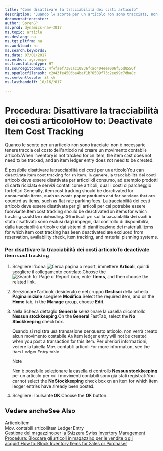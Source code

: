```yaml
---
title: "Come disattivare la tracciabilità dei costi articolo"
description: "Quando le scorte per un articolo non sono tracciate, non è necessario tenere traccia del costo dell'articolo né creare un movimento contabile articolo."
documentationcenter: 
author: SorenGP
ms.prod: dynamics-nav-2017
ms.topic: article
ms.devlang: na
ms.tgt_pltfrm: na
ms.workload: na
ms.search.keywords: 
ms.date: 07/01/2017
ms.author: sgroespe
ms.translationtype: HT
ms.sourcegitcommit: 4fefaef7380ac10836fcac404eea006f55d8556f
ms.openlocfilehash: c2043fe4506ba4baf1b76509f73d2ee99c7dba8c
ms.contentlocale: it-ch
ms.lasthandoff: 10/16/2017

---
```

# <a name="how-to-deactivate-item-cost-tracking"></a><span data-ttu-id="ebe38-103">Procedura: Disattivare la tracciabilità dei costi articolo</span><span class="sxs-lookup"><span data-stu-id="ebe38-103">How to: Deactivate Item Cost Tracking</span></span>
<span data-ttu-id="ebe38-104">Quando le scorte per un articolo non sono tracciate, non è necessario tenere traccia del costo dell'articolo né creare un movimento contabile articolo.</span><span class="sxs-lookup"><span data-stu-id="ebe38-104">When inventory is not tracked for an item, the item cost does not need to be tracked, and an item ledger entry does not need to be created.</span></span>  
  
 <span data-ttu-id="ebe38-105">È possibile disattivare la tracciabilità dei costi per un articolo.</span><span class="sxs-lookup"><span data-stu-id="ebe38-105">You can deactivate item cost tracking for an item.</span></span> <span data-ttu-id="ebe38-106">In genere, la tracciabilità dei costi articolo deve essere disattivata per articoli di consumo, ad esempio prodotti di carta riciclata e servizi contati come articoli, quali i costi di parcheggio forfettari.</span><span class="sxs-lookup"><span data-stu-id="ebe38-106">Generally, item cost tracking should be deactivated for consumable items, such as waste paper products and for services that are counted as items, such as flat rate parking fees.</span></span> <span data-ttu-id="ebe38-107">La tracciabilità dei costi articolo deve essere disattivata per gli articoli per cui potrebbe essere fuorviante.</span><span class="sxs-lookup"><span data-stu-id="ebe38-107">Item cost tracking should be deactivated on items for which tracking could be misleading.</span></span> <span data-ttu-id="ebe38-108">Gli articoli per cui la tracciabilità dei costi è stata disattivata sono esclusi dagli impegni, dal controllo di disponibilità, dalla tracciabilità articolo e dai sistemi di pianificazione dei materiali.</span><span class="sxs-lookup"><span data-stu-id="ebe38-108">Items for which item cost tracking has been deactivated are excluded from reservation, availability check, item tracking, and material planning systems.</span></span>  
  
### <a name="to-deactivate-item-cost-tracking"></a><span data-ttu-id="ebe38-109">Per disattivare la tracciabilità dei costi articolo</span><span class="sxs-lookup"><span data-stu-id="ebe38-109">To deactivate item cost tracking</span></span>  
  
1.  <span data-ttu-id="ebe38-110">Scegliere l'icona ![Cerca pagina o report](media/ui-search/search_small.png "Cerca pagina o report"), immettere **Articoli**, quindi scegliere il collegamento correlato.</span><span class="sxs-lookup"><span data-stu-id="ebe38-110">Choose the ![Search for Page or Report](media/ui-search/search_small.png "Search for Page or Report icon") icon, enter **Items**, and then choose the related link.</span></span>  
  
2.  <span data-ttu-id="ebe38-111">Selezionare l'articolo desiderato e nel gruppo **Gestisci** della scheda **Pagina iniziale** scegliere **Modifica**.</span><span class="sxs-lookup"><span data-stu-id="ebe38-111">Select the required item, and on the **Home** tab, in the **Manage** group, choose **Edit**.</span></span>  
  
3.  <span data-ttu-id="ebe38-112">Nella Scheda dettaglio **Generale** selezionare la casella di controllo **Nessun stockkeeping**.</span><span class="sxs-lookup"><span data-stu-id="ebe38-112">On the **General** FastTab, select the **No Stockkeeping** check box.</span></span>  
  
     <span data-ttu-id="ebe38-113">Quando si registra una transazione per questo articolo, non verrà creato alcun movimento contabile.</span><span class="sxs-lookup"><span data-stu-id="ebe38-113">An item ledger entry will not be created when you post a transaction for this item.</span></span> <span data-ttu-id="ebe38-114">Per ulteriori informazioni, vedere la tabella Mov. contabili articoli.</span><span class="sxs-lookup"><span data-stu-id="ebe38-114">For more information, see the Item Ledger Entry table.</span></span>  
  
    > [!NOTE]  
    >  <span data-ttu-id="ebe38-115">Non è possibile selezionare la casella di controllo **Nessun stockkeeping** per un articolo per cui i movimenti contabili sono già stati registrati.</span><span class="sxs-lookup"><span data-stu-id="ebe38-115">You cannot select the **No Stockkeeping** check box on an item for which item ledger entries have already been posted.</span></span>  
  
4.  <span data-ttu-id="ebe38-116">Scegliere il pulsante **OK**.</span><span class="sxs-lookup"><span data-stu-id="ebe38-116">Choose the **OK** button.</span></span>  
  
## <a name="see-also"></a><span data-ttu-id="ebe38-117">Vedere anche</span><span class="sxs-lookup"><span data-stu-id="ebe38-117">See Also</span></span>  
 <span data-ttu-id="ebe38-118">Articolo</span><span class="sxs-lookup"><span data-stu-id="ebe38-118">Item</span></span>   
 <span data-ttu-id="ebe38-119">Mov. contabili articoli</span><span class="sxs-lookup"><span data-stu-id="ebe38-119">Item Ledger Entry</span></span>   
 <span data-ttu-id="ebe38-120">[Gestione del magazzino per la Svizzera](swiss-inventory-management.md) </span><span class="sxs-lookup"><span data-stu-id="ebe38-120">[Swiss Inventory Management](swiss-inventory-management.md) </span></span>  
 [<span data-ttu-id="ebe38-121">Procedura: Bloccare gli articoli in magazzino per le vendite o gli acquisti</span><span class="sxs-lookup"><span data-stu-id="ebe38-121">How to: Block Inventory Items for Sales or Purchases</span></span>](how-to-block-inventory-items-for-sales-or-purchases.md)

